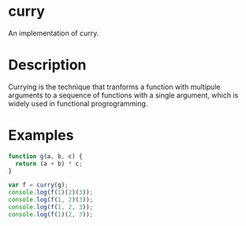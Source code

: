 # curry
An implementation of curry.

# Description
Currying is the technique that tranforms a function with multipule arguments to a sequence of functions with a single argument, which is widely used in functional progrogramming.

# Examples

```javascript
function g(a, b, c) {
  return (a + b) * c;
}

var f = curry(g);
console.log(f(1)(2)(3));
console.log(f(1, 2)(3));
console.log(f(1, 2, 3));
console.log(f(1)(2, 3));
```

